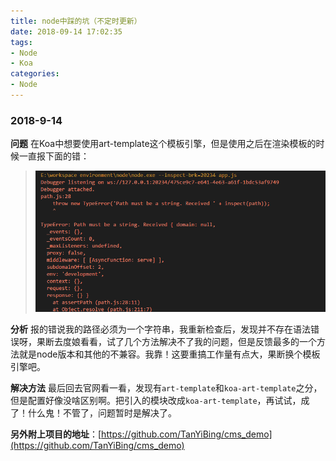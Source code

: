 ```yaml
---
title: node中踩的坑（不定时更新）
date: 2018-09-14 17:02:35
tags: 
- Node 
- Koa 
categories:
- Node
---
```

### 2018-9-14
**问题**
在Koa中想要使用art-template这个模板引擎，但是使用之后在渲染模板的时候一直报下面的错：
>![](/img/node/1.png)

**分析**
报的错说我的路径必须为一个字符串，我重新检查后，发现并不存在语法错误呀，果断去度娘看看，试了几个方法解决不了我的问题，但是反馈最多的一个方法就是node版本和其他的不兼容。我靠！这要重搞工作量有点大，果断换个模板引擎吧。

**解决方法**
最后回去官网看一看，发现有`art-template`和`koa-art-template`之分，但是配置好像没啥区别啊。把引入的模块改成`koa-art-template`，再试试，成了！什么鬼！不管了，问题暂时是解决了。

**另外附上项目的地址**：[https://github.com/TanYiBing/cms_demo](https://github.com/TanYiBing/cms_demo)